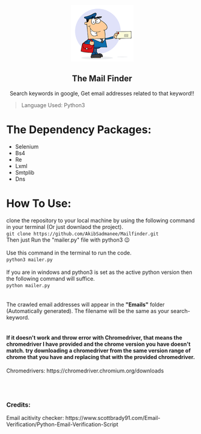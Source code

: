 <p align="center">
  <img src="https://github.com/AkibSadmanee/mailfinder/blob/master/Fig/logo.png">
  <br>
  <h2 align="center">The Mail Finder</h2>
</p>

<p align="center">
  Search keywords in google, Get email addresses related to that keyword!! 
</p>

> Language Used: Python3 <br>

# The Dependency Packages:
* Selenium
* Bs4
* Re
* Lxml
* Smtplib
* Dns

# How To Use:
clone the repository to your local machine by using the following command in your terminal (Or just downlaod the project).
<br>
`git clone https://github.com/AkibSadmanee/Mailfinder.git`
<br>
Then just Run the "mailer.py" file with python3 :wink:
<br><br>
Use this command in the terminal to run the code.
<br>
`python3 mailer.py`
<br><br>
If you are in windows and python3 is set as the active python version then the following command will suffice.
<br>
`python mailer.py`
<br><br><br>
The crawled email addresses will appear in the <strong>"Emails"</strong> folder (Automatically generated). The filename will be the same as your search-keyword.
<br><br>
<h4>
If it doesn't work and throw error with Chromedriver, that means the chromedriver I have provided and the chrome version you have doesn't match. try downloading a chromedriver from the same version range of chrome that you have and replacing that with the provided chromedriver.
</h4>
Chromedrivers: https://chromedriver.chromium.org/downloads

<br><br>
<h3>Credits:</h3>
Email acitivity checker: https://www.scottbrady91.com/Email-Verification/Python-Email-Verification-Script


